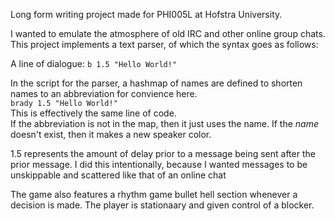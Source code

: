 Long form writing project made for PHI005L at Hofstra University.

I wanted to emulate the atmosphere of old IRC and other online group chats.
This project implements a text parser, of which the syntax goes as follows:

A line of dialogue:
```b 1.5 "Hello World!"```<br>

In the script for the parser, a hashmap of names are defined to shorten names to an abbreviation for convience here.<br>
```brady 1.5 "Hello World!"```<br>
This is effectively the same line of code. <br>
If the abbreviation is not in the map, then it just uses the name. If the *name* doesn't exist, then it makes a new speaker color.

1.5 represents the amount of delay prior to a message being sent after the prior message. I did this intentionally, because I wanted messages to be
unskippable and scattered like that of an online chat

The game also features a rhythm game bullet hell section whenever a decision is made. The player is stationaary and given control of a blocker. 
